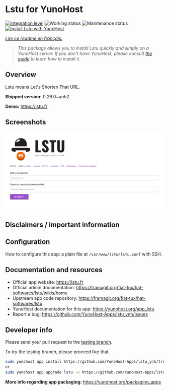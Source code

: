 <!--
N.B.: This README was automatically generated by https://github.com/YunoHost/apps/tree/master/tools/README-generator
It shall NOT be edited by hand.
-->

# Lstu for YunoHost

[![Integration level](https://dash.yunohost.org/integration/lstu.svg)](https://dash.yunohost.org/appci/app/lstu) ![Working status](https://ci-apps.yunohost.org/ci/badges/lstu.status.svg) ![Maintenance status](https://ci-apps.yunohost.org/ci/badges/lstu.maintain.svg)  
[![Install Lstu with YunoHost](https://install-app.yunohost.org/install-with-yunohost.svg)](https://install-app.yunohost.org/?app=lstu)

*[Lire ce readme en français.](./README_fr.md)*

> *This package allows you to install Lstu quickly and simply on a YunoHost server.
If you don't have YunoHost, please consult [the guide](https://yunohost.org/#/install) to learn how to install it.*

## Overview

Lstu means Let's Shorten That URL.


**Shipped version:** 0.26.0~ynh2


**Demo:** https://lstu.fr

## Screenshots

![Screenshot of Lstu](./doc/screenshots/LSTU_screenshot.png)

## Disclaimers / important information

## Configuration

How to configure this app: a plain file at `/var/www/lstu/lstu.conf` with SSH.

## Documentation and resources

* Official app website: <https://lstu.fr>
* Official admin documentation: <https://framagit.org/fiat-tux/hat-softwares/lstu/wikis/home>
* Upstream app code repository: <https://framagit.org/fiat-tux/hat-softwares/lstu>
* YunoHost documentation for this app: <https://yunohost.org/app_lstu>
* Report a bug: <https://github.com/YunoHost-Apps/lstu_ynh/issues>

## Developer info

Please send your pull request to the [testing branch](https://github.com/YunoHost-Apps/lstu_ynh/tree/testing).

To try the testing branch, please proceed like that.

``` bash
sudo yunohost app install https://github.com/YunoHost-Apps/lstu_ynh/tree/testing --debug
or
sudo yunohost app upgrade lstu -u https://github.com/YunoHost-Apps/lstu_ynh/tree/testing --debug
```

**More info regarding app packaging:** <https://yunohost.org/packaging_apps>
